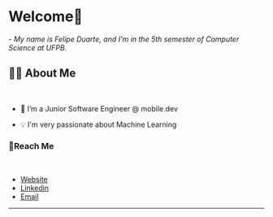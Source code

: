 # Welcome👋
 
 <p>- <i>My name is Felipe Duarte, and I'm in the 5th semester of Computer Science at UFPB.</i></p>



## 🙋‍♂️ About Me

</br>

- 🔧 I’m a Junior Software Engineer @ mobile.dev

- 💡 I'm very passionate about Machine Learning
### 🔗Reach Me

</br>

-  [Website](https://my-portfolio-b926cd.webflow.io/)
-  [Linkedin](https://www.linkedin.com/in/felipe-duarte-60a424277/)
-  [Email](mailto:felipeduartea04@gmail.com?subject=&body=)

<hr>


</br>


 




